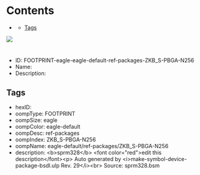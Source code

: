 



Contents
========

* [](#)
	* [Tags](#tags)
  
![][im]
# 

- ID: FOOTPRINT-eagle-eagle-default-ref-packages-ZKB_S-PBGA-N256
- Name: 
- Description: 

## Tags

- hexID: 
- oompType: FOOTPRINT
- oompSize: eagle
- oompColor: eagle-default
- oompDesc: ref-packages
- oompIndex: ZKB_S-PBGA-N256
- oompName: eagle-default/ref-packages/ZKB_S-PBGA-N256
- description: &lt;b&gt;sprm328&lt;/b&gt; &lt;font color=&quot;red&quot;&gt;edit this description&lt;/font&gt;&lt;p&gt;&#xD;
Auto generated by &lt;i&gt;make-symbol-device-package-bsdl.ulp Rev. 29&lt;/i&gt;&lt;br&gt;&#xD;
Source: sprm328.bsm



[im]: image.png
